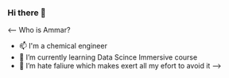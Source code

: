### Hi there 👋

<--
Who is Ammar?

- 📫 I'm a chemical engineer
- 🌱 I’m currently learning Data Scince Immersive course
- 👯 I’m hate faliure which makes exert all my efort to avoid it
-->
